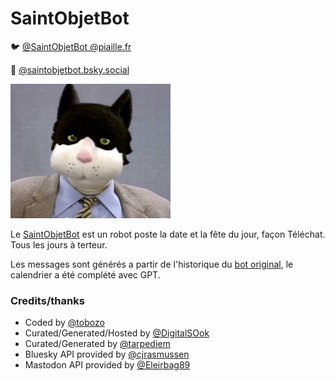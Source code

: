 # SaintObjetBot

🐦 <a href="https://piaille.fr/@SaintObjetBot" rel="me nofollow">@SaintObjetBot @piaille.fr</a>

🔵 <a href="https://bsky.app/profile/saintobjetbot.bsky.social" rel="me nofollow">@saintobjetbot.bsky.social</a>

<img src=assets/groucha.png width=256 />

Le [SaintObjetBot](https://bsky.app/profile/SaintObjetBot.bsky.social) est un robot poste la date et la fête du jour, façon Téléchat.
Tous les jours à terteur.

Les messages sont générés a partir de l'historique du [bot original](https://twitter.com/SaintObjetBot), le calendrier a été complété avec GPT.

### Credits/thanks

- Coded by [@tobozo](https://github.com/tobozo)
- Curated/Generated/Hosted by [@DigitalSOok](https://github.com/DigitalSOok)
- Curated/Generated by [@tarpediem](https://github.com/tarpediem)
- Bluesky API provided by [@cjrasmussen](https://github.com/cjrasmussen/BlueskyApi)
- Mastodon API provided by [@Eleirbag89](https://github.com/Eleirbag89/MastodonBotPHP)
